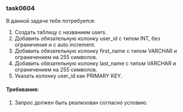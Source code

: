 
### task0604

В данной задаче тебе потребуется:
1. Создать таблицу с названием users.
2. Добавить обязательную колонку user_id с типом INT, без ограничения и с auto increment.
3. Добавить обязательную колонку first_name с типом VARCHAR и ограничением на 255 символов.
4. Добавить обязательную колонку last_name с типом VARCHAR и ограничением на 255 символов.
5. Указать колонку user_id как PRIMARY KEY.


#### Требования:
1.	Запрос должен быть реализован согласно условию.

